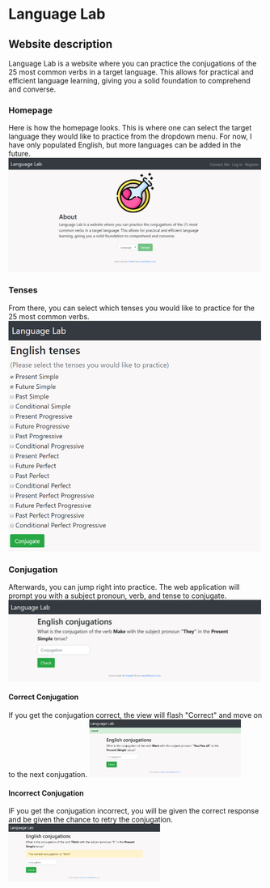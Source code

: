 # Language Lab

## Website description
Language Lab is a website where you can practice the conjugations of the 25 most common verbs in a target language. This allows for practical and efficient language learning, giving you a solid foundation to comprehend and converse.

### Homepage
Here is how the homepage looks. This is where one can select the target language they would like to practice
from the dropdown menu. For now, I have only populated English, but more languages can be added in the future.
<img src="/static/front_page.png" width = 500>

### Tenses
From there, you can select which tenses you would like to practice for the 25 most common verbs.
<img src="/static/tense_page.png" width = 500>

### Conjugation
Afterwards, you can jump right into practice. The web application will prompt you with a subject pronoun,
verb, and tense to conjugate.
<img src="/static/conj_page.png" width = 500>

#### Correct Conjugation
If you get the conjugation correct, the view will flash "Correct" and move on
to the next conjugation.
<img src="/static/conj_page_correct.png" width = 300>

#### Incorrect Conjugation
IF you get the conjugation incorrect, you will be given the correct response and be given the chance to
retry the conjugation.
<img src="/static/conj_page_incorrect.png" width = 300>
